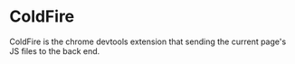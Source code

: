 # ColdFire
ColdFire is the chrome devtools extension that sending the current page's JS files to the back end.
